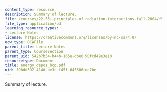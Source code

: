 ```yaml
---
content_type: resource
description: Summary of lecture.
file: /courses/22-55j-principles-of-radiation-interactions-fall-2004/f90dd392414dbe3cf45f645606cee7be_energy_depos_hcp.pdf
file_type: application/pdf
learning_resource_types:
- Lecture Notes
license: https://creativecommons.org/licenses/by-nc-sa/4.0/
ocw_type: OCWFile
parent_title: Lecture Notes
parent_type: CourseSection
parent_uid: 542b7b54-b44b-165e-dbe0-50fcd49e3e10
resourcetype: Document
title: energy_depos_hcp.pdf
uid: f90dd392-414d-be3c-f45f-645606cee7be
---
```

Summary of lecture.
